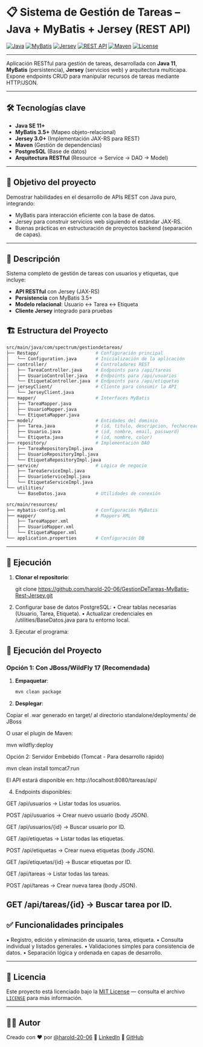 # 📋 Sistema de Gestión de Tareas – Java + MyBatis + Jersey (REST API)

[![Java](https://img.shields.io/badge/Java-11%2B-%23f89820?logo=java)](https://www.oracle.com/java/)
[![MyBatis](https://img.shields.io/badge/MyBatis-3.5+-%23A91E22?logo=apache)](https://mybatis.org/mybatis-3/)
[![Jersey](https://img.shields.io/badge/Jersey-3.0+-%2376B9E0?logo=eclipse)](https://eclipse-ee4j.github.io/jersey/)
[![REST API](https://img.shields.io/badge/REST-API-%230A66C2?logo=rest)](https://en.wikipedia.org/wiki/Representational_state_transfer)
[![Maven](https://img.shields.io/badge/Maven-Build%20Tool-%23C71A36?logo=apache-maven)](https://maven.apache.org/)
[![License](https://img.shields.io/badge/License-MIT-blue)](https://opensource.org/licenses/MIT)

---

Aplicación RESTful para gestión de tareas, desarrollada con **Java 11**, **MyBatis** (persistencia), **Jersey** (servicios web) y arquitectura multicapa. Expone endpoints CRUD para manipular recursos de tareas mediante HTTP/JSON.

---

## 🛠️ Tecnologías clave

- **Java SE 11+**
- **MyBatis 3.5+** (Mapeo objeto-relacional)
- **Jersey 3.0+** (Implementación JAX-RS para REST)
- **Maven** (Gestión de dependencias)
- **PostgreSQL** (Base de datos)
- **Arquitectura RESTful** (Resource → Service → DAO → Model)

---

## 🎯 Objetivo del proyecto

Demostrar habilidades en el desarrollo de APIs REST con Java puro, integrando:
- MyBatis para interacción eficiente con la base de datos.
- Jersey para construir servicios web siguiendo el estándar JAX-RS.
- Buenas prácticas en estructuración de proyectos backend (separación de capas).

---

## 📌 Descripción

Sistema completo de gestión de tareas con usuarios y etiquetas, que incluye:
- **API RESTful** con Jersey (JAX-RS)
- **Persistencia** con MyBatis 3.5+
- **Modelo relacional**: Usuario ↔ Tarea ↔ Etiqueta
- **Cliente Jersey** integrado para pruebas

## 🏗️ Estructura del Proyecto

```bash
src/main/java/com/spectrum/gestiondetareas/
├── Restapp/                     # Configuración principal
│   └── Configuration.java       # Inicialización de la aplicación
├── controller/                  # Controladores REST
│   ├── TareaController.java     # Endpoints para /api/tareas
│   ├── UsuarioController.java   # Endpoints para /api/usuarios
│   └── EtiquetaController.java  # Endpoints para /api/etiquetas
├── jerseyClient/                # Cliente para consumir la API
│   └── JerseyClient.java        
├── mapper/                      # Interfaces MyBatis
│   ├── TareaMapper.java
│   ├── UsuarioMapper.java
│   └── EtiquetaMapper.java
├── model/                       # Entidades del dominio
│   ├── Tarea.java               # (id, titulo, descripcion, fechacreacion, fechaVencimiento, estado)
│   ├── Usuario.java             # (id, nombre, email, password)
│   └── Etiqueta.java            # (id, nombre, color)
├── repository/                  # Implementación DAO
│   ├── TareaRepositoryImpl.java
│   ├── UsuarioRepositoryImpl.java
│   └── EtiquetaRepositoryImpl.java
├── service/                     # Lógica de negocio
│   ├── TareaServiceImpl.java
│   ├── UsuarioServiceImpl.java
│   └── EtiquetaServiceImpl.java
└── utilities/
    └── BaseDatos.java           # Utilidades de conexión

src/main/resources/
├── mybatis-config.xml           # Configuración MyBatis
├── mapper/                      # Mappers XML
│   ├── TareaMapper.xml
│   ├── UsuarioMapper.xml
│   └── EtiquetaMapper.xml
└── application.properties       # Configuración DB
```
---

## 🚀 Ejecución

1. **Clonar el repositorio**:

   git clone https://github.com/harold-20-06/GestionDeTareas-MyBatis-Rest-Jersey.git

2. 	Configurar base de datos PostgreSQL:
• 	Crear tablas necesarias (Usuario, Tarea, Etiqueta).
• 	Actualizar credenciales en  /utilities/BaseDatos.java para tu entorno local.

3. 	Ejecutar el programa:
## 🚀 Ejecución del Proyecto

### Opción 1: Con JBoss/WildFly 17 (Recomendada)
1. **Empaquetar**:
   ```bash
   mvn clean package
   ```
2. **Desplegar**:

Copiar el .war generado en target/ al directorio standalone/deployments/ de JBoss

O usar el plugin de Maven:

mvn wildfly:deploy

Opción 2: Servidor Embebido (Tomcat - Para desarrollo rápido)

mvn clean install tomcat7:run

El API estará disponible en: http://localhost:8080/tareas/api/

4. Endpoints disponibles:

GET /api/usuarios → Listar todas los usuarios.

POST /api/usuarios → Crear nuevo usuario (body JSON).

GET /api/usuarios/{id} → Buscar usuario por ID.

GET /api/etiquetas → Listar todas las etiquetas.

POST /api/etiquetas → Crear nueva etiquetas (body JSON).

GET /api/etiquetas/{id} → Buscar etiquetas por ID.

GET /api/tareas → Listar todas las tareas.

POST /api/tareas → Crear nueva tarea (body JSON).

GET /api/tareas/{id} → Buscar tarea por ID.
---

## ✅ Funcionalidades principales
• 	Registro, edición y eliminación de usuario, tarea, etiqueta.
• 	Consulta individual y listados generales.
• 	Validaciones simples para consistencia de datos.
• 	Separación lógica y ordenada en capas de desarrollo.

---

## 📜 Licencia
Este proyecto está licenciado bajo la [MIT License](https://opensource.org/licenses/MIT) — consulta el archivo [`LICENSE`](./LICENSE) para más información.

---

## 👨‍💻 Autor
Creado con ❤️ por [@harold-20-06](https://github.com/harold-20-06)
🔗 [LinkedIn](https://www.linkedin.com/in/harold-montecinos/)
🔗 [GitHub](https://github.com/harold-20-06)
